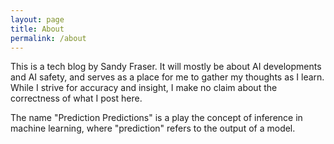 ```yaml
---
layout: page
title: About
permalink: /about
---
```


This is a tech blog by Sandy Fraser. It will mostly be about AI developments and AI safety, and serves as a place for me to gather my thoughts as I learn. While I strive for accuracy and insight, I make no claim about the correctness of what I post here.

The name "Prediction Predictions" is a play the concept of inference in machine learning, where "prediction" refers to the output of a model.
